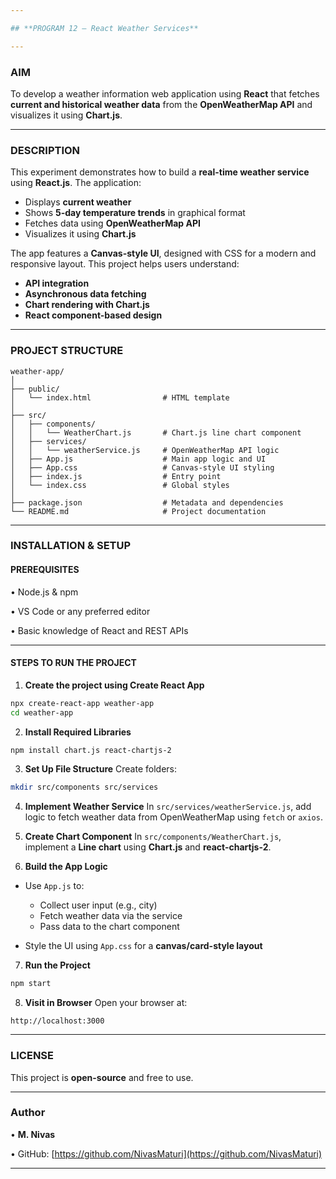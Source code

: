 ```yaml
---

## **PROGRAM 12 – React Weather Services**

---
```


### **AIM**

To develop a weather information web application using **React** that fetches **current and historical weather data** from the **OpenWeatherMap API** and visualizes it using **Chart.js**.

---

### **DESCRIPTION**

This experiment demonstrates how to build a **real-time weather service** using **React.js**. The application:

* Displays **current weather**
* Shows **5-day temperature trends** in graphical format
* Fetches data using **OpenWeatherMap API**
* Visualizes it using **Chart.js**

The app features a **Canvas-style UI**, designed with CSS for a modern and responsive layout. This project helps users understand:

* **API integration**
* **Asynchronous data fetching**
* **Chart rendering with Chart.js**
* **React component-based design**

---

### **PROJECT STRUCTURE**

```
weather-app/
│
├── public/
│   └── index.html                # HTML template
│
├── src/
│   ├── components/
│   │   └── WeatherChart.js       # Chart.js line chart component
│   ├── services/
│   │   └── weatherService.js     # OpenWeatherMap API logic
│   ├── App.js                    # Main app logic and UI
│   ├── App.css                   # Canvas-style UI styling
│   ├── index.js                  # Entry point
│   └── index.css                 # Global styles
│
├── package.json                  # Metadata and dependencies
└── README.md                     # Project documentation
```

---

### **INSTALLATION & SETUP**

#### **PREREQUISITES**

• Node.js & npm

• VS Code or any preferred editor

• Basic knowledge of React and REST APIs

---

#### **STEPS TO RUN THE PROJECT**

1. **Create the project using Create React App**

```bash
npx create-react-app weather-app
cd weather-app
```

2. **Install Required Libraries**

```bash
npm install chart.js react-chartjs-2
```

3. **Set Up File Structure**
   Create folders:

```bash
mkdir src/components src/services
```

4. **Implement Weather Service**
   In `src/services/weatherService.js`, add logic to fetch weather data from OpenWeatherMap using `fetch` or `axios`.

5. **Create Chart Component**
   In `src/components/WeatherChart.js`, implement a **Line chart** using **Chart.js** and **react-chartjs-2**.

6. **Build the App Logic**

* Use `App.js` to:

  * Collect user input (e.g., city)
  * Fetch weather data via the service
  * Pass data to the chart component
* Style the UI using `App.css` for a **canvas/card-style layout**

7. **Run the Project**

```bash
npm start
```

8. **Visit in Browser**
   Open your browser at:

```
http://localhost:3000
```

---

### **LICENSE**

This project is **open-source** and free to use.

---

### **Author**

• **M. Nivas**

• GitHub: [https://github.com/NivasMaturi](https://github.com/NivasMaturi)

---
